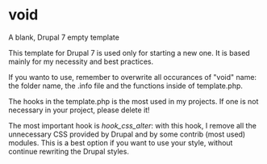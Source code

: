 # void
A blank, Drupal 7 empty template

This template for Drupal 7 is used only for starting a new one. It is based mainly for my necessity and best practices.

If you wanto to use, remember to overwrite all occurances of "void" name: the folder name, the .info file and the functions inside of template.php.

The hooks in the template.php is the most used in my projects. If one is not necessary in your project, please delete it!

The most important hook is *hook_css_alter*: with this hook, I remove all the unnecessary CSS provided by Drupal and by some contrib (most used) modules. This is a best option if you want to use your style, without continue rewriting the Drupal styles.